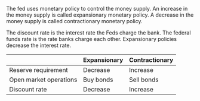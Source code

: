 The fed uses monetary policy to control the money supply. An increase in the money supply is called expansionary monetary policy. A decrease in the money supply is called contractionary monetary policy.

The discount rate is the interest rate the Feds charge the bank. The federal funds rate is the rate banks charge each other. Expansionary policies decrease the interest rate.


| |Expansionary | Contractionary|
|--|--|--|
|Reserve requirement|Decrease|Increase|
|Open market operations|Buy bonds|Sell bonds|
|Discount rate|Decrease|Increase|